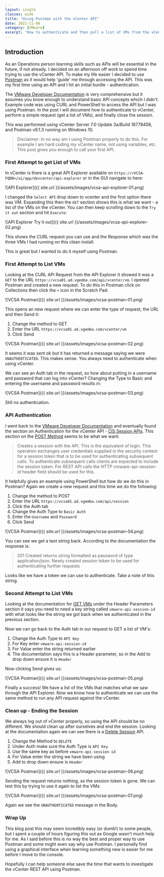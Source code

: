 ```yaml
---
layout: single
classes: wide
title: "Using Postman with the vCenter API"
date: 2021-11-08
category: [VMware]
excerpt: "How to authenticate and then pull a list of VMs from the vCenter API using Postman"
---
```

## Introduction

As an Operations person learning skills such as APIs will be essential in the future, if not already. I decided on an afternoon off work to spend time trying to use the vCenter API. To make my life easier I decided to use [Postman](https://www.postman.com/) as it would help 'guide' me through accessing the API. This was my first time using an API and I hit an initial hurdle - authentication.

The [VMware Developer Documentation](https://developer.vmware.com/apis) is very comprehensive but it assumes you know enough to understand basic API concepts which I didn't. Example code was using CURL and PowerShell to access the API but I was using Postman. In the post I will document how to authenticate to vCenter, perform a simple request (get a list of VMs), and finally close the session.

This was performed using vCenter Server 7.0 Update 3a/Build 18778458, and Postman v9.1.3 running on Windows 10.

> Disclaimer: In no way am I using Postman properly to do this. For example I am hard coding my vCenter name, not using variables, etc. This post gives you enough to call your first API.

### First Attempt to get List of VMs

In vCenter is there is a great API Explorer available on `https://<VCSA-FQDN>/ui/app/devcenter/api-explorer` or in the GUI navigate to here:

![API Explorer]({{ site.url }}/assets/images/vcsa-api-explorer-01.png)

I changed the `Select API` drop down to vcenter and the first option there was VM. Expanding this then the `GET` section shows this is what we want - a list of the VMs on the vCenter. You can then keep scrolling down to the `Try it out` section and hit `Execute`:

![API Explorer Try it out]({{ site.url }}/assets/images/vcsa-api-explorer-02.png)

This shows the CURL request you can use and the Response which was the three VMs I had running on this clean install.

This is great but I wanted to do it myself using Postman.

### First Attempt to List VMs

Looking at the CURL API Request from the API Explorer it showed it was a `GET` to the URL `https://vcsa01.ad.vgemba.com/api/vcenter/vm`. I opened Postman and created a new request. To do this in Postman click on Collections then click the `+` icon in the Scratch Pad:

![VCSA Postman]({{ site.url }}/assets/images/vcsa-postman-01.png)

This opens an new request where we can enter the type of request, the URL and then Send it:

1. Change the method to GET
2. Enter the URL `https://vcsa01.ad.vgemba.com/vcenter/vm`
3. Click Send

![VCSA Postman]({{ site.url }}/assets/images/vcsa-postman-02.png)

It seems it was sent ok but it has returned a message saying we were `UNAUTHENTICATED`. This makes sense. You always need to authenticate when using vCenter.

We can see an Auth tab in the request, so how about putting in a username and password that can log into vCenter? Changing the Type to Basic and entering the username and password results in:

![VCSA Postman]({{ site.url }}/assets/images/vcsa-postman-03.png)

Still no authentication.

### API Authentication

I went back to the [VMware Developer Documentation](https://developer.vmware.com/apis) and eventually found the section on Authentication for the vCenter API - [CIS Session APIs](https://developer.vmware.com/apis/vsphere-automation/latest/cis/cis/session/). This section on the [POST Method](https://developer.vmware.com/apis/vsphere-automation/latest/cis/api/session/post/) seems to be what we want:

> Creates a session with the API. This is the equivalent of login. This operation exchanges user credentials supplied in the security context for a session token that is to be used for authenticating subsequent calls. To authenticate subsequent calls clients are expected to include the session token. For REST API calls the HTTP vmware-api-session-id header field should be used for this.

It helpfully gives an example using PowerShell but how do we do this in Postman? Again we create a new request and this time we do the following:

1. Change the method to POST
2. Enter the URL `https://vcsa01.ad.vgemba.com/api/session`
3. Click the Auth tab
4. Change the Auth Type to `Basic Auth`
5. Enter the `Username` and `Password`
6. Click Send

![VCSA Postman]({{ site.url }}/assets/images/vcsa-postman-04.png)

You can see we get a text string back. According to the documentation the response is:

>201 Created returns string formatted as password of type application/json. Newly created session token to be used for authenticating further requests

Looks like we have a token we can use to authenticate. Take a note of this string.

### Second Attempt to List VMs

Looking at the documentation for [GET VMs](https://developer.vmware.com/apis/vsphere-automation/latest/vcenter/api/vcenter/vm/vm/get/) under the Header Parameters section it says you need to need a key string called `vmware-api-session-id` with what looks like the string we got back when we authenticated in the previous section.

Now we can go back to the Auth tab in our request to GET a list of VM's:

1. Change the Auth Type to `API Key`
2. For Key enter `vmware-api-session-id`
3. For Value enter the string returned earlier
4. The documentation says this is a Header parameter, so in the Add to drop down ensure it is `Header`

Now clicking Send gives us:

![VCSA Postman]({{ site.url }}/assets/images/vcsa-postman-05.png)

Finally a success! We have a list of the VMs that matches what we saw through the API Explorer. Now we know how to authenticate we can use the same method to run any API request against the vCenter.

### Clean up - Ending the Session

We always log out of vCenter properly, so using the API should be no different. We should clean up after ourselves and end the session. Looking at the documentation again we can see there is a [Delete Session](https://developer.vmware.com/apis/vsphere-automation/latest/cis/api/session/delete/) API.

1. Change the Method to `DELETE`
2. Under Auth make sure the Auth Type is `API Key`
3. Use the same key as before `vmware-api-session-id`
4. For Value enter the string we have been using
5. Add to drop down ensure is `Header`

![VCSA Postman]({{ site.url }}/assets/images/vcsa-postman-06.png)

Sending the request returns nothing, so the session token is gone. We can test this by trying to use it again to list the VMs:

![VCSA Postman]({{ site.url }}/assets/images/vcsa-postman-07.png)

Again we see the `UNAUTHENTICATED` message in the Body.

### Wrap Up

This blog post this may seem incredibly easy (or dumb!) to some people, but I spent a couple of hours figuring this out as Google wasn't much help for me. As I said before this is no way the best and proper way to use Postman and some might even say why use Postman. I personally find using a graphical interface when learning something new is easier for me before I move to the console.

Hopefully I can help someone else save the time that wants to investigate the vCenter REST API using Postman.
